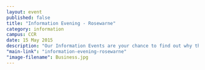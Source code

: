 ```yaml
---
layout: event
published: false
title: "Information Evening - Rosewarne"
category: information
campus: CCR
date: 15 May 2015
description: "Our Information Events are your chance to find out why there, more for you at Duchy College"
"main-link": "information-evening-rosewarne"
"image-filename": Business.jpg
---
```



